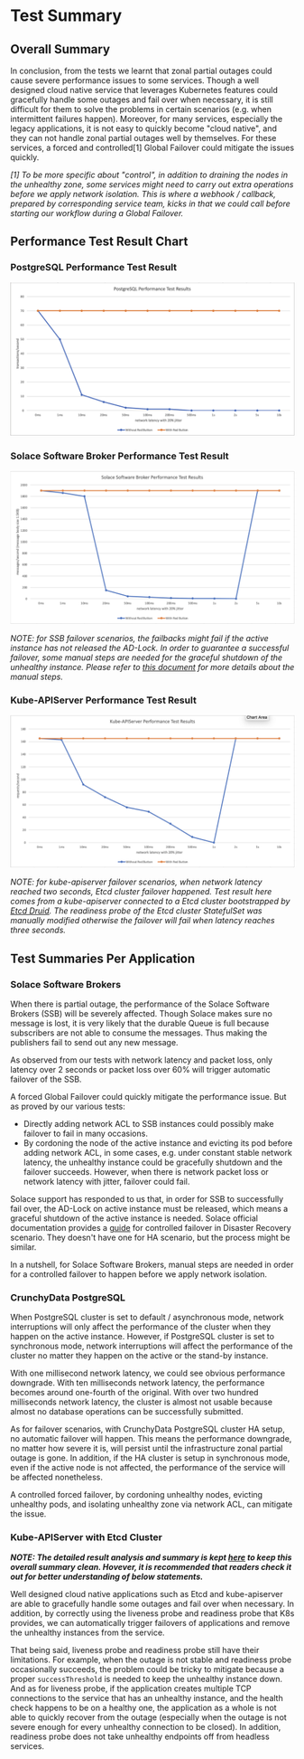 # Test Summary

## Overall Summary

In conclusion, from the tests we learnt that zonal partial outages could cause severe performance issues to some services. Though a well designed cloud native service that leverages Kubernetes features could gracefully handle some outages and fail over when necessary, it is still difficult for them to solve the problems in certain scenarios (e.g. when intermittent failures happen). Moreover, for many services, especially the legacy applications, it is not easy to quickly become "cloud native", and they can not handle zonal partial outages well by themselves. For these services, a forced and controlled[1] Global Failover could mitigate the issues quickly.

*[1] To be more specific about "control", in addition to draining the nodes in the unhealthy zone, some services might need to carry out extra operations before we apply network isolation. This is where a webhook / callback, prepared by corresponding service team, kicks in that we could call before starting our workflow during a Global Failover.*

## Performance Test Result Chart

### PostgreSQL Performance Test Result

![PostgreSQL Performance Test Result](PostgreSQL_performance_test_results.png)

### Solace Software Broker Performance Test Result

![Solace Software Broker Performance Test Result](Solace_performance_test_results.png)

*NOTE: for SSB failover scenarios, the failbacks might fail if the active instance has not released the AD-Lock. In order to guarantee a successful failover, some manual steps are needed for the graceful shutdown of the unhealthy instance. Please refer to [this document](https://docs.solace.com/Features/DR-Replication/Perf-Con-Fail-Over.htm) for more details about the manual steps.*

### Kube-APIServer Performance Test Result

![Kube-APIServer Performance Test Result](Kube_APIServer_performance_test_results.png)

*NOTE: for kube-apiserver failover scenarios, when network latency reached two seconds, Etcd cluster failover happened. Test result here comes from a kube-apiserver connected to a Etcd cluster bootstrapped by [Etcd Druid](https://github.com/gardener/etcd-druid). The readiness probe of the Etcd cluster StatefulSet was manually modified otherwise the failover will fail when latency reaches three seconds.*

## Test Summaries Per Application

### Solace Software Brokers

When there is partial outage, the performance of the Solace Software Brokers (SSB) will be severely affected. Though Solace makes sure no message is lost, it is very likely that the durable Queue is full because subscribers are not able to consume the messages. Thus making the publishers fail to send out any new message.

As observed from our tests with network latency and packet loss, only latency over 2 seconds or packet loss over 60% will trigger automatic failover of the SSB.

A forced Global Failover could quickly mitigate the performance issue. But as proved by our various tests:
- Directly adding network ACL to SSB instances could possibly make failover to fail in many occasions.
- By cordoning the node of the active instance and evicting its pod before adding network ACL, in some cases, e.g. under constant stable network latency, the unhealthy instance could be gracefully shutdown and the failover succeeds. However, when there is network packet loss or network latency with jitter, failover could fail.

Solace support has responded to us that, in order for SSB to successfully fail over, the AD-Lock on active instance must be released, which means a graceful shutdown of the active instance is needed. Solace official documentation provides a [guide](https://docs.solace.com/Features/DR-Replication/Perf-Con-Fail-Over.htm) for controlled failover in Disaster Recovery scenario. They doesn't have one for HA scenario, but the process might be similar.

In a nutshell, for Solace Software Brokers, manual steps are needed in order for a controlled failover to happen before we apply network isolation.

### CrunchyData PostgreSQL

When PostgreSQL cluster is set to default / asynchronous mode, network interruptions will only affect the performance of the cluster when they happen on the active instance. However, if PostgreSQL cluster is set to synchronous mode, network interruptions will affect the performance of the cluster no matter they happen on the active or the stand-by instance.

With one millisecond network latency, we could see obvious performance downgrade. With ten milliseconds network latency, the performance becomes around one-fourth of the original. With over two hundred milliseconds network latency, the cluster is almost not usable because almost no database operations can be successfully submitted.

As for failover scenarios, with CrunchyData PostgreSQL cluster HA setup, no automatic failover will happen. This means the performance downgrade, no matter how severe it is, will persist until the infrastructure zonal partial outage is gone. In addition, if the HA cluster is setup in synchronous mode, even if the active node is not affected, the performance of the service will be affected nonetheless.

A controlled forced failover, by cordoning unhealthy nodes, evicting unhealthy pods, and isolating unhealthy zone via network ACL, can mitigate the issue.

### Kube-APIServer with Etcd Cluster

***NOTE: The detailed result analysis and summary is kept [here](extended_summary_for_etcd_and_kube_apiserver_tests.md) to keep this overall summary clean. Hovever, it is recommended that readers check it out for better understanding of below statements.***

Well designed cloud native applications such as Etcd and kube-apiserver are able to gracefully handle some outages and fail over when necessary. In addition, by correctly using the liveness probe and readiness probe that K8s provides, we can automatically trigger failovers of applications and remove the unhealthy instances from the service.

That being said, liveness probe and readiness probe still have their limitations. For example, when the outage is not stable and readiness probe occasionally succeeds, the problem could be tricky to mitigate because a proper `successThreshold` is needed to keep the unhealthy instance down. And as for liveness probe, if the application creates multiple TCP connections to the service that has an unhealthy instance, and the health check happens to be on a healthy one, the application as a whole is not able to quickly recover from the outage (especially when the outage is not severe enough for every unhealthy connection to be closed). In addition, readiness probe does not take unhealthy endpoints off from headless services.
